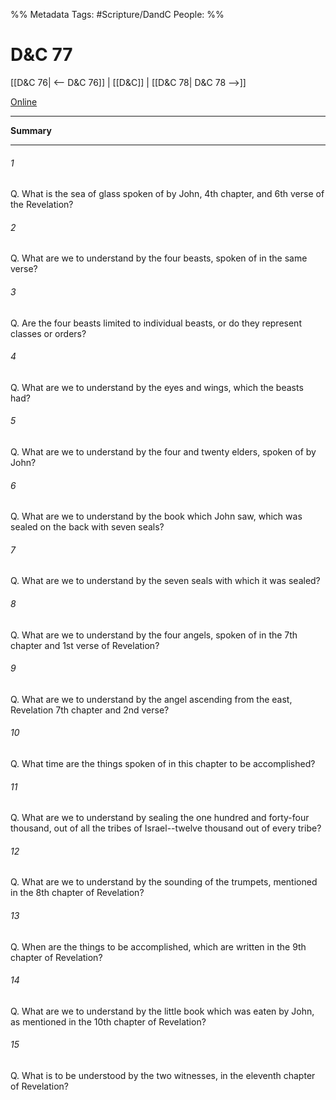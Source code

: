 %% Metadata
Tags: #Scripture/DandC
People: 
%%
# D&C 77
[[D&C 76| <-- D&C 76]] | [[D&C]] | [[D&C 78| D&C 78 -->]]

[Online](https://churchofjesuschrist.org/study/scriptures/dc-testament/dc/77?lang=eng)

---
__Summary__



---
###### 1
Q. What is the sea of glass spoken of by John, 4th chapter, and 6th verse of the Revelation?
###### 2
Q. What are we to understand by the four beasts, spoken of in the same verse?
###### 3
Q. Are the four beasts limited to individual beasts, or do they represent classes or orders?
###### 4
Q. What are we to understand by the eyes and wings, which the beasts had?
###### 5
Q. What are we to understand by the four and twenty elders, spoken of by John?
###### 6
Q. What are we to understand by the book which John saw, which was sealed on the back with seven seals?
###### 7
Q. What are we to understand by the seven seals with which it was sealed?
###### 8
Q. What are we to understand by the four angels, spoken of in the 7th chapter and 1st verse of Revelation?
###### 9
Q. What are we to understand by the angel ascending from the east, Revelation 7th chapter and 2nd verse?
###### 10
Q. What time are the things spoken of in this chapter to be accomplished?
###### 11
Q. What are we to understand by sealing the one hundred and forty-four thousand, out of all the tribes of Israel--twelve thousand out of every tribe?
###### 12
Q. What are we to understand by the sounding of the trumpets, mentioned in the 8th chapter of Revelation?
###### 13
Q. When are the things to be accomplished, which are written in the 9th chapter of Revelation?
###### 14
Q. What are we to understand by the little book which was eaten by John, as mentioned in the 10th chapter of Revelation?
###### 15
Q. What is to be understood by the two witnesses, in the eleventh chapter of Revelation?





